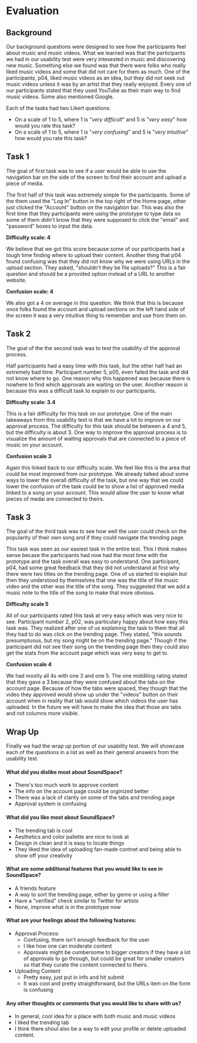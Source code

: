 # Evaluation

## Background

Our background questions were designed to see how the participants feel about music and music videos. What we learned was that the participants we had in our usability test were very intesested in music and discovering new music. Something else we found was that there were folks who really liked music videos and some that did not care for them as much. One of the participants, p04, liked music videos as an idea, but they did not seek out music videos unless it was by an artist that they really enjoyed. Every one of our participants stated that they used YouTube as their main way to find music videos. Some also mentioned Google.

Each of the tasks had two Likert questions: 
- On a scale of 1 to 5, where 1 is "*very difficult*" and 5 is "*very easy*" how would you rate this task?
- On a scale of 1 to 5, where 1 is "*very confusing*" and 5 is "*very intuitive*" how would you rate this task?

## Task 1

The goal of first task was to see if a user would be able to use the navigation bar on the side of the screen to find their account and upload a piece of media.

The first half of this task was extremely simple for the participants. Some of the them used the "Log In" button in the top right of the Home page, other just clicked the "Account" button on the navigation bar. This was also the first time that they participants were using the prototype to type data so some of them didn't know that they were supposed to click the "email" and "password" boxes to input the data. 

**Difficulty scale: 4**

We believe that we got this score because some of our participants had a tough time finding where to upload their content. Another thing that p04 found confusing was that they did not know why we were using URLs in the upload section. They asked, "shouldn't they be file uploads?" This is a fair question and should be a provided option instead of a URL to another website.

**Confusion scale: 4**

We also got a 4 on average in this question. We think that this is because once folks found the account and upload sections on the left hand side of the screen it was a very intuitive thing to remember and use from them on.

## Task 2

The goal of the the second task was to test the usability of the approval process.

Half participants had a easy time with this task, but the other half had an extremely bad time. Participant number 5, p05, even failed the task and did not know where to go. One reason why this happened was because there is nowhere to find which approvals are waiting on the user. Another reason is because this was a difficult task to explain to our participants.

**Difficulty scale: 3.4**

This is a fair difficulty for this task on our prototype. One of the main takeaways from this usability test is that we have a lot to improve on our approval process. The difficulty for this task should be between a 4 and 5, but the difficulty is about 3. One way to improve the approval process is to visualize the amount of waiting approvals that are connected to a piece of music on your account.

**Confusion scale 3**

Again this linked back to our difficulty scale. We feel like this is the area that could be most improved from our prototype. We already talked about some ways to lower the overall difficulty of the task, but one way that we could lower the confusion of the task could be to show a list of approved media linked to a song on your account. This would allow the user to know what pieces of medai are connected to theirs.

## Task 3

The goal of the third task was to see how well the user could check on the popularity of their own song and if they could navigate the trending page. 

This task was seen as our easiest task in the entire test. This I think makes sense becase the participants had now had the most time with the prototype and the task overall was easy to understand. One participant, p04, had some great feedback that they did not understand at first why there were two titles on the trending page. One of us started to explain but then they understood by themselves that one was the title of the music video and the other was the title of the song. They suggested that we add a music note to the title of the song to make that more obvious.

**Difficulty scale 5**

All of our participants rated this task at very easy which was very nice to see. Participant number 2, p02, was particulary happy about how easy this task was. They realized after one of us explaining the task to them that all they had to do was click on the trending page. They stated, "this sounds presumptuous, but my song might be on the trending page." Though if the participant did not see their song on the trending page then they could also get the stats from the account page which was very easy to get to.

**Confusion scale 4**

We had mostly all 4s with one 3 and one 5. The one middiling rating stated that they gave a 3 because they were confused about the tabs on the account page. Because of how the tabs were spaced, they though that the video they approved would show up under the "videos" button on their account when in reality that tab would show which videos the user has uploaded. In the future we will have to make the idea that those are tabs and not columns more visible.

## Wrap Up

Finally we had the wrap up portion of our usability test. We will showcase each of the questions in a list as well as their general answers from the usability test.

#### What did you **dislike** most about SoundSpace?
- There's too much work to approve content
- The info on the account page could be orginized better
- There was a lack of clarity on some of the tabs and trending page
- Approval system is confusing

#### What did you **like** most about SoundSpace?
- The trending tab is cool
- Aesthetics and color pallette are nice to look at
- Design in clean and it is easy to locate things
- They liked the idea of uploading fan-made contnet and being able to show off your creativity

#### What are some **additional features** that you would like to see in SoundSpace?
- A friends feature
- A way to sort the trending page, either by genre or using a filter
- Have a "verified" check similar to Twitter for artists
- None, improve what is in the prototype now

#### What are your feelings about the following features:
- Approval Process:
  - Confusing, there isn't enough feedback for the user
  - I like how one can moderate content
  - Approvals might be cumbersome to bigger creators if they have a lot of approvals to go through, but could be great for smaller creators so that they curate the content connected to theirs.
- Uploading Content
  - Pretty easy, just put in info and hit submit
  - It was cool and pretty straightforward, but the URLs item on the form is confusing

#### Any other **thoughts or comments** that you would like to share with us?
- In general, cool idea for a place with both music and music videos
- I liked the trending tab
- I think there shoul also be a way to edit your profile or delete uploaded content.